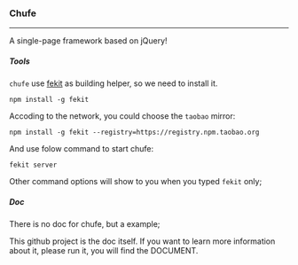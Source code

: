 ### Chufe

----------------------

A single-page framework based on jQuery!

##### Tools

`chufe` use [fekit](https://github.com/rinh/fekit) as building helper, so we need to install it.

```
npm install -g fekit
```

Accoding to the network, you could choose the `taobao` mirror:
```
npm install -g fekit --registry=https://registry.npm.taobao.org
```

And use folow command to start chufe:
```
fekit server
```

Other command options will show to you when you typed `fekit` only;

##### Doc

There is no doc for chufe, but a example;

This github project is the doc itself. If you  want to learn more information about it,
please run it, you will find the DOCUMENT.